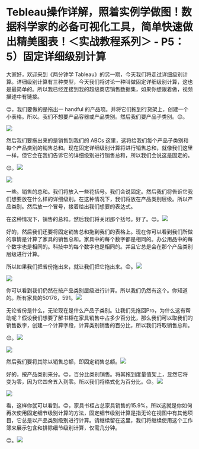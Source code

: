 # Tebleau操作详解，照着实例学做图！数据科学家的必备可视化工具，简单快速做出精美图表！＜实战教程系列＞ - P5：5）固定详细级别计算 

大家好，欢迎来到《两分钟学 Tableau》的另一期，今天我们将走过详细级别计算。详细级别计算有三种类型，今天我们将讨论一种叫做固定详细级别计算，这也是最简单的。所以我已经连接到我的超级商店销售数据集，如果你想跟着做，视频描述中有链接。

😊，我们要做的是拖出一 handful 的产品项。并将它们拖到行货架上，创建一个小表格。所以。我们不想要产品容器或产品类别。然后我们要产品子类别。😊。

![](img/f8bdab4545ad8d0f05bd4ea539284270_1.png)

然后我们要拖出来的是销售到我们的 ABCs 这里，这将给我们每个产品子类别和每个产品类别的销售总和。现在固定详细级别计算将进行销售总和，就像我们这里一样，但它会在我们告诉它的详细级别进行销售总和，所以我们会说这是固定的。

😊。![](img/f8bdab4545ad8d0f05bd4ea539284270_3.png)

![](img/f8bdab4545ad8d0f05bd4ea539284270_4.png)

一些。销售的总和。我们将放入一些花括号。我们会说固定。然后我们将告诉它我们想要放在什么样的详细级别。在这种情况下，我们将放在产品类别层级。所以产品类别。然后放一个冒号，接着给出我们想要的表达式。

在这种情况下，销售的总和。然后我们将关闭那个括号。好了。😊。![](img/f8bdab4545ad8d0f05bd4ea539284270_6.png)

好的，然后我们还要将固定销售总和拖到我们的表格上。现在你可以看到我们所做的事情是计算了家具的销售总和。家具中的每个数字都是相同的。办公用品中的每个数字也是相同的。科技中的每个数字也是相同的。并且它总是会在那个产品类别层级进行计算。

所以如果我们把省份拖出来，就让我们把它拖出来。😊。![](img/f8bdab4545ad8d0f05bd4ea539284270_8.png)

![](img/f8bdab4545ad8d0f05bd4ea539284270_9.png)

你可以看到我们仍然在按产品类别层级进行计算。所以我们仍然有这个。你知道的。所有家具的50178，591。![](img/f8bdab4545ad8d0f05bd4ea539284270_11.png)

无论省份是什么，无论现在是什么产品子类别。让我们先拖回Pro，为什么这有帮助呢？假设我们想要了解书柜在家具销售中占多少百分比，那么我们可以取我们的销售数字，创建一个计算字段，计算类别销售的百分比，所以我们将取销售总和。

😊。![](img/f8bdab4545ad8d0f05bd4ea539284270_13.png)

![](img/f8bdab4545ad8d0f05bd4ea539284270_14.png)

然后我们要将其除以销售总额，即固定销售总额。![](img/f8bdab4545ad8d0f05bd4ea539284270_16.png)

好的，按产品类别来分。😊，百分比类别销售。将其拖到度量值架上，显然它将变为零，因为它四舍五入到零。所以我们将格式化为百分比。😊。![](img/f8bdab4545ad8d0f05bd4ea539284270_18.png)

![](img/f8bdab4545ad8d0f05bd4ea539284270_19.png)

看，这样你就可以看到。😊，家具书柜占总家具销售的15.9%。所以这就是你如何再次使用固定细节级别计算的方法，固定细节级别计算是指无论在视图中有其他项目，它总是以产品类别级别进行计算。请继续留在这里，我们将继续使用这个工作簿来展示包含和排除细节级别计算，仅需几分钟。

😊。![](img/f8bdab4545ad8d0f05bd4ea539284270_21.png)
